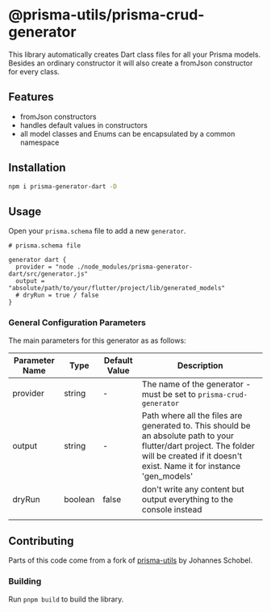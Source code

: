 # @prisma-utils/prisma-crud-generator

This library automatically creates Dart class files for all your Prisma models. Besides an ordinary constructor it will also create a fromJson constructor for every class.

## Features

- fromJson constructors
- handles default values in constructors
- all model classes and Enums can be encapsulated by a common namespace

## Installation



```bash
npm i prisma-generator-dart -D
```


## Usage

Open your `prisma.schema` file to add a new `generator`.

```prisma
# prisma.schema file

generator dart {
  provider = "node ./node_modules/prisma-generator-dart/src/generator.js"
  output = "absolute/path/to/your/flutter/project/lib/generated_models"
  # dryRun = true / false
}
```


### General Configuration Parameters

The main parameters for this generator as as follows:

| Parameter Name | Type    | Default Value | Description                                                                                                                                                                                                                                                                                                                                                                              |
| -------------- | ------- | ------------- | ---------------------------------------------------------------------------------------------------------------------------------------------------------------------------------------------------------------------------------------------------------------------------------------------------------------------------------------------------------------------------------------- |
| provider       | string  | -             | The name of the generator - must be set to `prisma-crud-generator`                                                                                                                                                                                                                                                                                                                       |
| output         | string  | -             | Path where all the files are generated to. This should be an absolute path to your flutter/dart project. The folder will be created if it doesn't exist. Name it for instance 'gen_models' |
| dryRun         | boolean | false         | don't write any content but output everything to the console instead                                                                                                                                                                                                                                                                                                                     |
|                                                                                                                                                                                                                                                                                                  |



## Contributing

Parts of this code come from a fork of [prisma-utils]([https://github.com/prisma-utils/prisma-utils/) by Johannes Schobel.

### Building

Run `pnpm build` to build the library.


